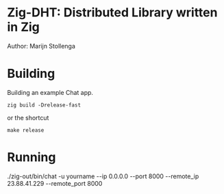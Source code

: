 # Zig-DHT: Distributed Library written in Zig
Author: Marijn Stollenga

# Building
Building an example Chat app.

`zig build -Drelease-fast`

or the shortcut

`make release`

# Running

./zig-out/bin/chat -u yourname --ip 0.0.0.0 --port 8000 --remote_ip 23.88.41.229 --remote_port 8000

